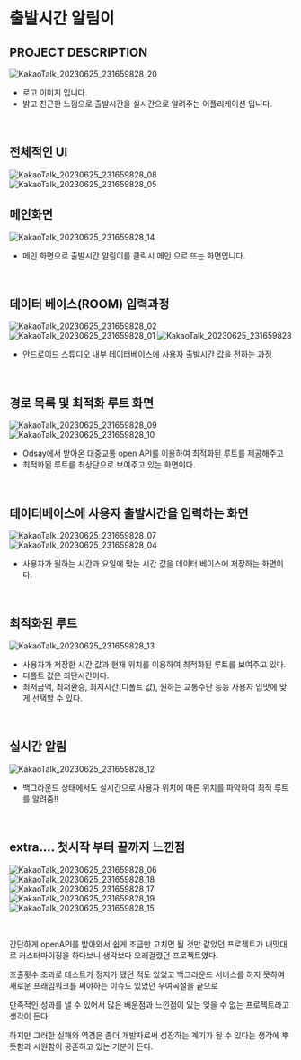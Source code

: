 # 출발시간 알림이

## PROJECT DESCRIPTION
![KakaoTalk_20230625_231659828_20](https://github.com/hacs2772/Screen/assets/107793142/610f3d14-b104-49c0-8157-9bcf584f2b9b)
  - 로고 이미지 입니다.
  - 밝고 친근한 느낌으로 출발시간을 실시간으로 알려주는 어플리케이션 입니다.

<br>

## 전체적인 UI
![KakaoTalk_20230625_231659828_08](https://github.com/hacs2772/Screen/assets/107793142/3a4803e9-56ed-41e2-94cd-fa57f67b8a4d)
![KakaoTalk_20230625_231659828_05](https://github.com/hacs2772/Screen/assets/107793142/7998e80b-f33b-46ca-a4a2-461bb1f0e32f)

## 메인화면
![KakaoTalk_20230625_231659828_14](https://github.com/hacs2772/Screen/assets/107793142/1620c054-9235-44c1-b796-8b9847d6a3fe)
 - 메인 화면으로 출발시간 알림이를 클릭시 메인 으로 뜨는 화면입니다.

<br>



## 데이터 베이스(ROOM) 입력과정
![KakaoTalk_20230625_231659828_02](https://github.com/hacs2772/Screen/assets/107793142/10fb0c05-f6e7-4e3f-8f5a-da4e78bbcd9f)
![KakaoTalk_20230625_231659828_01](https://github.com/hacs2772/Screen/assets/107793142/7f5dc521-6496-45f2-affd-197c0b829f9f)
![KakaoTalk_20230625_231659828](https://github.com/hacs2772/Screen/assets/107793142/9944721f-abaa-4ec8-a86d-a5c6c99009d4)
 - 안드로이드 스튜디오 내부 데이터베이스에 사용자 출발시간 값을 전하는 과정</br>


<br>


## 경로 목록 및 최적화 루트 화면
![KakaoTalk_20230625_231659828_09](https://github.com/hacs2772/Screen/assets/107793142/c80d897d-72c7-4c82-af73-1d84ddf25b01)
![KakaoTalk_20230625_231659828_10](https://github.com/hacs2772/Screen/assets/107793142/4048a508-9c18-4eed-88b8-ba7ff5de87f9)

 - Odsay에서 받아온 대중교통 open API를 이용하여 최적화된 루트를 제공해주고
 - 최적화된 루트를 최상단으로 보여주고 있는 화면이다.


<br>


## 데이터베이스에 사용자 출발시간을 입력하는 화면
![KakaoTalk_20230625_231659828_07](https://github.com/hacs2772/Screen/assets/107793142/f221ebc8-fa45-4dc8-8018-dab2d3e776f9)
![KakaoTalk_20230625_231659828_04](https://github.com/hacs2772/Screen/assets/107793142/e78ce2a2-31ee-4610-a2ee-4b952dc94511)

 - 사용자가 원하는 시간과 요일에 맞는 시간 값을 데이터 베이스에 저장하는 화면이다.


<br>


## 최적화된 루트
![KakaoTalk_20230625_231659828_13](https://github.com/hacs2772/Screen/assets/107793142/86d1cbd4-1df5-4b06-971d-1b64d04383e7)

 - 사용자가 저장한 시간 값과 현재 위치를 이용하여 최적화된 루트를 보여주고 있다.
 - 디폴트 값은 최단시간이다.
 - 최저금액, 최저환승, 최저시간(디폴트 값), 원하는 교통수단 등등 사용자 입맛에 맞게 선택할 수 있다.


<br>


## 실시간 알림
![KakaoTalk_20230625_231659828_12](https://github.com/hacs2772/Screen/assets/107793142/9f1cee43-d460-4832-8e71-fcf518bdcc3c)

 - 백그라운드 상태에서도 실시간으로 사용자 위치에 따른 위치를 파악하여 최적 루트를 알려줌!!






<br>


## extra.... 첫시작 부터 끝까지 느낀점
![KakaoTalk_20230625_231659828_06](https://github.com/hacs2772/Screen/assets/107793142/4d0ad5e0-e008-41ba-a687-90bba98ac3da)
![KakaoTalk_20230625_231659828_18](https://github.com/hacs2772/Screen/assets/107793142/b46fc625-3962-4e28-ab50-f7e991150aee)
![KakaoTalk_20230625_231659828_17](https://github.com/hacs2772/Screen/assets/107793142/bca254b5-a078-498b-8a0f-686493e98886)
![KakaoTalk_20230625_231659828_19](https://github.com/hacs2772/Screen/assets/107793142/502b1ff4-07b9-446f-8644-dde99f5db3f2)
![KakaoTalk_20230625_231659828_15](https://github.com/hacs2772/Screen/assets/107793142/dcc342b4-c62d-49a8-b91e-9233d4633cf8)

<br>

간단하게 openAPI를 받아와서 쉽게 조금만 고치면 될 것만 같았던 프로젝트가 내맛대로 커스터마이징을 하다보니 생각보다 오래걸렸던 프로젝트였다. 
<br>

호출횟수 초과로 테스트가 정지가 됐던 적도 있었고 백그라운드 서비스를 하지 못하여 새로운 프래임워크를 써야하는 이슈도 있었던 우여곡절을 끝으로 
<br>

만족적인 성과를 낼 수 있어서 많은 배운점과 느낀점이 있는 잊을 수 없는 프로젝트라고 생각이 든다.
<br>

하지만 그러한 실패와 역경은 좀더 개발자로써 성장하는 계기가 될 수 있다는 생각에 뿌듯함과 시원함이 공존하고 있는 기분이 든다.
